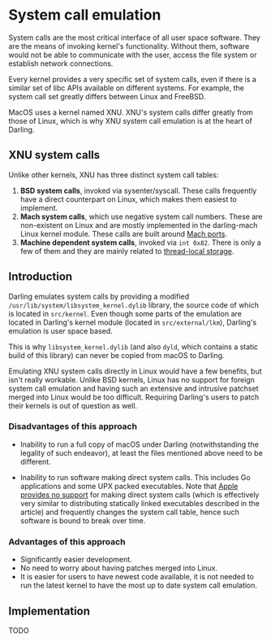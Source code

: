 # System call emulation

System calls are the most critical interface of all user space software. They
are the means of invoking kernel's functionality. Without them, software would
not be able to communicate with the user, access the file system or establish
network connections.

Every kernel provides a very specific set of system calls, even if there is a
similar set of libc APIs available on different systems. For example, the system
call set greatly differs between Linux and FreeBSD.

MacOS uses a kernel named XNU. XNU's system calls differ greatly from those of
Linux, which is why XNU system call emulation is at the heart of Darling.

## XNU system calls

Unlike other kernels, XNU has three distinct system call tables:

 1. **BSD system calls**, invoked via sysenter/syscall. These calls frequently
    have a direct counterpart on Linux, which makes them easiest to implement.
 2. **Mach system calls**, which use negative system call numbers. These are
    non-existent on Linux and are mostly implemented in the darling-mach Linux
    kernel module. These calls are built around [Mach
    ports](../macos-specifics/mach-ports.md).
 3. **Machine dependent system calls**, invoked via `int 0x82`. There is only a
    few of them and they are mainly related to [thread-local
    storage](../threading/thread-local-storage.md).

## Introduction

Darling emulates system calls by providing a modified
`/usr/lib/system/libsystem_kernel.dylib` library, the source code of which is
located in `src/kernel`. Even though some parts of the emulation are located in
Darling's kernel module (located in `src/external/lkm`), Darling's emulation is
user space based.

This is why `libsystem_kernel.dylib` (and also `dyld`, which contains a static
build of this library) can never be copied from macOS to Darling.

Emulating XNU system calls directly in Linux would have a few benefits, but
isn't really workable. Unlike BSD kernels, Linux has no support for foreign
system call emulation and having such an extensive and intrusive patchset merged
into Linux would be too difficult. Requiring Darling's users to patch their
kernels is out of question as well.

### Disadvantages of this approach

* Inability to run a full copy of macOS under Darling (notwithstanding the
  legality of such endeavor), at least the files mentioned above need to be
  different.

* Inability to run software making direct system calls. This includes Go
  applications and some UPX packed executables. Note that [Apple provides no
  support](https://developer.apple.com/library/content/qa/qa1118/_index.html)
  for making direct system calls (which is effectively very similar to
  distributing statically linked executables described in the article) and
  frequently changes the system call table, hence such software is bound to
  break over time.

### Advantages of this approach

* Significantly easier development.
* No need to worry about having patches merged into Linux.
* It is easier for users to have newest code available, it is not needed to run
  the latest kernel to have the most up to date system call emulation.

## Implementation

TODO
